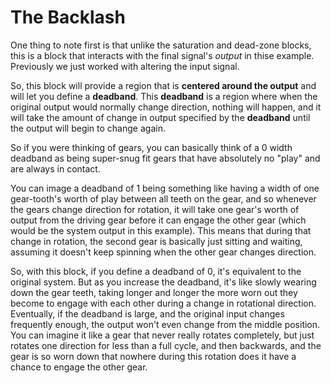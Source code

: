 # The Backlash

One thing to note first is that unlike the saturation and dead-zone blocks, this is a block that interacts with the final signal's *output* in thise example. Previously we just worked with altering the input signal.

So, this block will provide a region that is **centered around the output** and will let you define a **deadband**. This **deadband** is a region where when the original output would normally change direction, nothing will happen, and it will take the amount of change in output specified by the **deadband** until the output will begin to change again.

So if you were thinking of gears, you can basically think of a 0 width deadband as being super-snug fit gears that have absolutely no "play" and are always in contact.

You can image a deadband of 1 being something like having a width of one gear-tooth's worth of play between all teeth on the gear, and so whenever the gears change direction for rotation, it will take one gear's worth of output from the driving gear before it can engage the other gear (which would be the system output in this example). This means that during that change in rotation, the second gear is basically just sitting and waiting, assuming it doesn't keep spinning when the other gear changes direction. 

So, with this block, if you define a deadband of 0, it's equivalent to the original system. But as you increase the deadband, it's like slowly wearing down the gear teeth, taking longer and longer the more worn out they become to engage with each other during a change in rotational direction. Eventually, if the deadband is large, and the original input changes frequently enough, the output won't even change from the middle position. You can imagine it like a gear that never really rotates completely, but just rotates one direction for less than a full cycle, and then backwards, and the gear is so worn down that nowhere during this rotation does it have a chance to engage the other gear.
